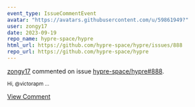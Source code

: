 ```yaml
---
event_type: IssueCommentEvent
avatar: "https://avatars.githubusercontent.com/u/59861949?"
user: zongy17
date: 2023-09-19
repo_name: hypre-space/hypre
html_url: https://github.com/hypre-space/hypre/issues/888
repo_url: https://github.com/hypre-space/hypre
---
```


<a href='https://github.com/zongy17' target='_blank'>zongy17</a> commented on issue <a href='https://github.com/hypre-space/hypre/issues/888' target='_blank'>hypre-space/hypre#888</a>.

<small>Hi, @victorapm ...</small>

<a href='https://github.com/hypre-space/hypre/issues/888' target='_blank'>View Comment</a>